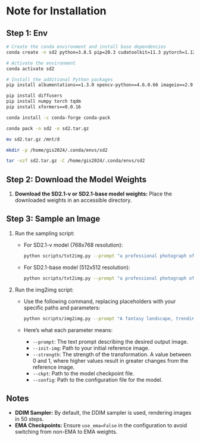 # Note for Installation

## Step 1: Env

```bash
# Create the conda environment and install base dependencies
conda create -n sd2 python=3.8.5 pip=20.3 cudatoolkit=11.3 pytorch=1.12.1 torchvision=0.13.1 numpy=1.23.1 -c pytorch -c defaults

# Activate the environment
conda activate sd2

# Install the additional Python packages
pip install albumentations==1.3.0 opencv-python==4.6.0.66 imageio==2.9.0 imageio-ffmpeg==0.4.2 pytorch-lightning==1.4.2 omegaconf==2.1.1 test-tube>=0.7.5 streamlit==1.12.1 einops==0.3.0 transformers==4.19.2 webdataset==0.2.5 kornia==0.6 open_clip_torch==2.0.2 invisible-watermark>=0.1.5 streamlit-drawable-canvas==0.8.0 torchmetrics==0.6.0

pip install diffusers
pip install numpy torch tqdm
pip install xformers==0.0.16

conda install -c conda-forge conda-pack

conda pack -n sd2 -o sd2.tar.gz

mv sd2.tar.gz /mnt/d

mkdir -p /home/gis2024/.conda/envs/sd2

tar -xzf sd2.tar.gz -C /home/gis2024/.conda/envs/sd2
```

## Step 2: Download the Model Weights

1. **Download the SD2.1-v or SD2.1-base model weights:** Place the downloaded weights in an accessible directory.

## Step 3: Sample an Image

1. Run the sampling script:

   - For SD2.1-v model (768x768 resolution):

     ```sh
     python scripts/txt2img.py --prompt "a professional photograph of an astronaut riding a horse" --ckpt <path/to/768model.ckpt> --config configs/stable-diffusion/v2-inference-v.yaml --H 768 --W 768
     ```
     
   - For SD2.1-base model (512x512 resolution):
   
     ```sh
     python scripts/txt2img.py --prompt "a professional photograph of an astronaut riding a horse" --ckpt <path/to/model.ckpt> --config <path/to/config.yaml>
     ```

2. Run the img2img script:

   - Use the following command, replacing placeholders with your specific paths and parameters:

     ```sh
     python scripts/img2img.py --prompt "A fantasy landscape, trending on artstation" --init-img <path-to-img.jpg> --strength 0.8 --ckpt <path/to/model.ckpt> --config configs/stable-diffusion/v2-inference-v.yaml
     ```

   - Here’s what each parameter means:
     - `--prompt`: The text prompt describing the desired output image.
     - `--init-img`: Path to your initial reference image.
     - `--strength`: The strength of the transformation. A value between 0 and 1, where higher values result in greater changes from the reference image.
     - `--ckpt`: Path to the model checkpoint file.
     - `--config`: Path to the configuration file for the model.

## Notes

- **DDIM Sampler:** By default, the DDIM sampler is used, rendering images in 50 steps.
- **EMA Checkpoints:** Ensure `use_ema=False` in the configuration to avoid switching from non-EMA to EMA weights.
